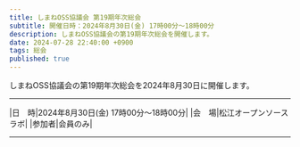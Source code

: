 ```yaml
---
title: しまねOSS協議会 第19期年次総会
subtitle: 開催日時：2024年8月30日(金) 17時00分～18時00分 
description: しまねOSS協議会の第19期年次総会を開催します。
date: 2024-07-28 22:40:00 +0900
tags: 総会
published: true
--- 
```


しまねOSS協議会の第19期年次総会を2024年8月30日に開催します。

---

|<nobr>日　時</nobr>|2024年8月30日(金) 17時00分～18時00分|
|<nobr>会　場</nobr>|松江オープンソースラボ|
|<nobr>参加者</nobr>|会員のみ|

---
